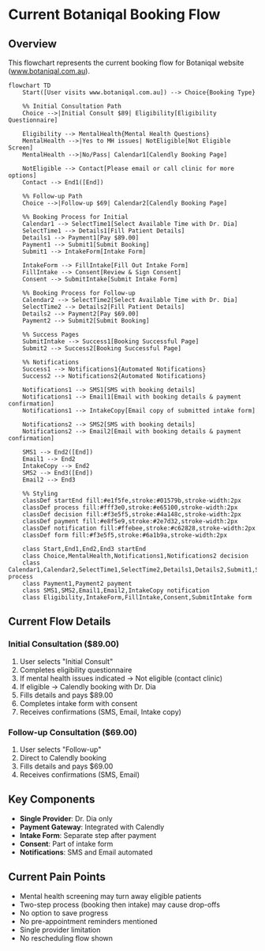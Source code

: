 # Current Botaniqal Booking Flow

## Overview
This flowchart represents the current booking flow for Botaniqal website (www.botaniqal.com.au).

```mermaid
flowchart TD
    Start([User visits www.botaniqal.com.au]) --> Choice{Booking Type}
    
    %% Initial Consultation Path
    Choice -->|Initial Consult $89| Eligibility[Eligibility Questionnaire]
    
    Eligibility --> MentalHealth{Mental Health Questions}
    MentalHealth -->|Yes to MH issues| NotEligible[Not Eligible Screen]
    MentalHealth -->|No/Pass| Calendar1[Calendly Booking Page]
    
    NotEligible --> Contact[Please email or call clinic for more options]
    Contact --> End1([End])
    
    %% Follow-up Path
    Choice -->|Follow-up $69| Calendar2[Calendly Booking Page]
    
    %% Booking Process for Initial
    Calendar1 --> SelectTime1[Select Available Time with Dr. Dia]
    SelectTime1 --> Details1[Fill Patient Details]
    Details1 --> Payment1[Pay $89.00]
    Payment1 --> Submit1[Submit Booking]
    Submit1 --> IntakeForm[Intake Form]
    
    IntakeForm --> FillIntake[Fill Out Intake Form]
    FillIntake --> Consent[Review & Sign Consent]
    Consent --> SubmitIntake[Submit Intake Form]
    
    %% Booking Process for Follow-up
    Calendar2 --> SelectTime2[Select Available Time with Dr. Dia]
    SelectTime2 --> Details2[Fill Patient Details]
    Details2 --> Payment2[Pay $69.00]
    Payment2 --> Submit2[Submit Booking]
    
    %% Success Pages
    SubmitIntake --> Success1[Booking Successful Page]
    Submit2 --> Success2[Booking Successful Page]
    
    %% Notifications
    Success1 --> Notifications1{Automated Notifications}
    Success2 --> Notifications2{Automated Notifications}
    
    Notifications1 --> SMS1[SMS with booking details]
    Notifications1 --> Email1[Email with booking details & payment confirmation]
    Notifications1 --> IntakeCopy[Email copy of submitted intake form]
    
    Notifications2 --> SMS2[SMS with booking details]
    Notifications2 --> Email2[Email with booking details & payment confirmation]
    
    SMS1 --> End2([End])
    Email1 --> End2
    IntakeCopy --> End2
    SMS2 --> End3([End])
    Email2 --> End3
    
    %% Styling
    classDef startEnd fill:#e1f5fe,stroke:#01579b,stroke-width:2px
    classDef process fill:#fff3e0,stroke:#e65100,stroke-width:2px
    classDef decision fill:#f3e5f5,stroke:#4a148c,stroke-width:2px
    classDef payment fill:#e8f5e9,stroke:#2e7d32,stroke-width:2px
    classDef notification fill:#ffebee,stroke:#c62828,stroke-width:2px
    classDef form fill:#f3e5f5,stroke:#6a1b9a,stroke-width:2px
    
    class Start,End1,End2,End3 startEnd
    class Choice,MentalHealth,Notifications1,Notifications2 decision
    class Calendar1,Calendar2,SelectTime1,SelectTime2,Details1,Details2,Submit1,Submit2 process
    class Payment1,Payment2 payment
    class SMS1,SMS2,Email1,Email2,IntakeCopy notification
    class Eligibility,IntakeForm,FillIntake,Consent,SubmitIntake form
```

## Current Flow Details

### Initial Consultation ($89.00)
1. User selects "Initial Consult"
2. Completes eligibility questionnaire
3. If mental health issues indicated → Not eligible (contact clinic)
4. If eligible → Calendly booking with Dr. Dia
5. Fills details and pays $89.00
6. Completes intake form with consent
7. Receives confirmations (SMS, Email, Intake copy)

### Follow-up Consultation ($69.00)
1. User selects "Follow-up"
2. Direct to Calendly booking
3. Fills details and pays $69.00
4. Receives confirmations (SMS, Email)

## Key Components
- **Single Provider**: Dr. Dia only
- **Payment Gateway**: Integrated with Calendly
- **Intake Form**: Separate step after payment
- **Consent**: Part of intake form
- **Notifications**: SMS and Email automated

## Current Pain Points
- Mental health screening may turn away eligible patients
- Two-step process (booking then intake) may cause drop-offs
- No option to save progress
- No pre-appointment reminders mentioned
- Single provider limitation
- No rescheduling flow shown